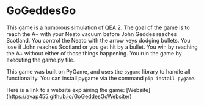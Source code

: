 # GoGeddesGo

This game is a humorous simulation of QEA 2. The goal of the game is to reach the A+ with your Neato vacuum before
John Geddes reaches Scotland. You control the Neato with the arrow keys dodging bullets. You lose if John reaches
Scotland or you get hit by a bullet. You win by reaching the A+ without either of those things happening. You run
the game by executing the game.py file. 

This game was built on PyGame, and uses the `pygame` library to handle all functionality. You can install pygame
via the command `pip install pygame`. 

Here is a link to a website explaining the game: [Website] (https://avap455.github.io/GoGeddesGoWebsite/)
